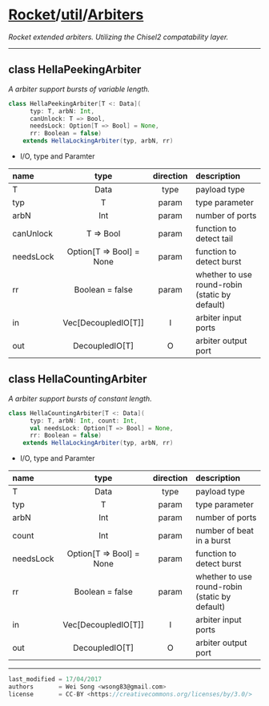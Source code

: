 [Rocket](../Readme.md)/[util](../util.md)/[Arbiters](https://github.com/ucb-bar/rocket-chip/tree/master/src/main/scala/util/Arbiters.scala)
========================
*Rocket extended arbiters.*
*Utilizing the Chisel2 compatability layer.*

************************

class HellaPeekingArbiter
----------------------
*A arbiter support bursts of variable length.*

~~~scala
class HellaPeekingArbiter[T <: Data](
      typ: T, arbN: Int,
      canUnlock: T => Bool,
      needsLock: Option[T => Bool] = None,
      rr: Boolean = false)
    extends HellaLockingArbiter(typ, arbN, rr)
~~~

+ I/O, type and Paramter

| name                   | type             | direction  | description                           |
| :---                   | :--:             | :--:       | :---                                  |
| T                      | Data             | type       | payload type                          |
| typ                    | T                | param      | type parameter                        |
| arbN                   | Int              | param      | number of ports                       |
| canUnlock              | T => Bool        | param      | function to detect tail               |
| needsLock              | Option[T => Bool] = None | param | function to detect burst           |
| rr                     | Boolean = false  | param      | whether to use round-robin (static by default) |
| in                     | Vec[DecoupledIO[T]] | I       | arbiter input ports                   |
| out                    | DecoupledIO[T]   | O          | arbiter output port                   |


class HellaCountingArbiter
-----------------------
*A arbiter support bursts of constant length.*

~~~scala
class HellaCountingArbiter[T <: Data](
      typ: T, arbN: Int, count: Int,
      val needsLock: Option[T => Bool] = None,
      rr: Boolean = false)
    extends HellaLockingArbiter(typ, arbN, rr)
~~~

+ I/O, type and Paramter

| name                   | type             | direction  | description                           |
| :---                   | :--:             | :--:       | :---                                  |
| T                      | Data             | type       | payload type                          |
| typ                    | T                | param      | type parameter                        |
| arbN                   | Int              | param      | number of ports                       |
| count                  | Int              | param      | number of beat in a burst             |
| needsLock              | Option[T => Bool] = None | param | function to detect burst           |
| rr                     | Boolean = false  | param      | whether to use round-robin (static by default) |
| in                     | Vec[DecoupledIO[T]] | I       | arbiter input ports                   |
| out                    | DecoupledIO[T]   | O          | arbiter output port                   |


**********************

```scala
last_modified = 17/04/2017
authors       = Wei Song <wsong83@gmail.com>
license       = CC-BY <https://creativecommons.org/licenses/by/3.0/>
```
